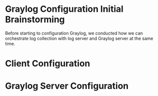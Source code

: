 # Graylog Configuration Initial Brainstorming
Before starting to configuration Graylog, we conducted how we can orchestrate log collection with log server and Graylog server at the same time. 

# Client Configuration 

# Graylog Server Configuration

